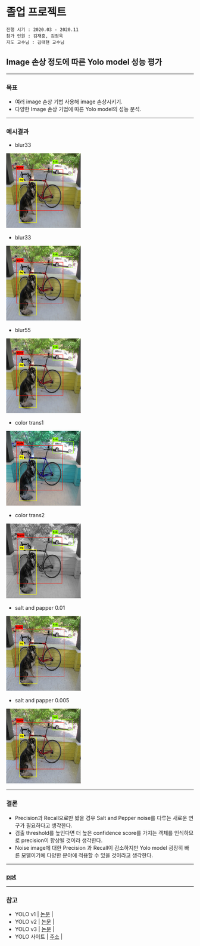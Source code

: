 # 졸업 프로젝트  
```
진행 시기 : 2020.03 - 2020.11
참가 인원 : 김재홍, 김정욱  
지도 교수님 : 김태현 교수님  
```
## Image 손상 정도에 따른 Yolo model 성능 평가
---
### 목표
* 여러 image 손상 기법 사용해 image 손상시키기.
* 다양한 Image 손상 기법에 따른 Yolo model의 성능 분석.
---
### 예시결과
* blur33
<img src="/test/result/blur33/images-101.jpg" width="200" height="200">

* blur33
<img src="/test/result/blur33/images-101.jpg" width="200" height="200">

* blur55
<img src="/test/result/blur33/images-101.jpg" width="200" height="200">

* color trans1
<img src="/test/result/trans1/images-101.jpg" width="200" height="200">

* color trans2
<img src="/test/result/trans2/images-101.jpg" width="200" height="200">

* salt and papper 0.01
<img src="/test/result/0.01/images-101.jpg" width="200" height="200">

* salt and papper 0.005
<img src="/test/result/0.005/images-101.jpg" width="200" height="200">

---
### 결론
* Precision과 Recall으로만 봤을 경우 Salt and Pepper noise를 다루는 새로운 연구가 필요하다고 생각한다.
* 검출 threshold를 높인다면 더 높은 confidence score를 가지는 객체를 인식하므로 precision이 향상될 것이라 생각한다.
* Noise image에 대한 Precision 과 Recall이 감소하지만 Yolo model 굉장히 빠른 모델이기에 다양한 분야에 적용할 수 있을 것이라고 생각한다.
---
### [ppt](https://github.com/graduation-proj/vision_proj/blob/main/Image%20%EC%86%90%EC%83%81%20%EC%A0%95%EB%8F%84%EC%97%90%20%EB%94%B0%EB%A5%B8%20Yolo%20model%20%EC%84%B1%EB%8A%A5%20%ED%8F%89%EA%B0%80.pptx)
---
### 참고
* YOLO v1 | [논문](https://pjreddie.com/media/files/papers/yolo_1.pdf) |
* YOLO v2 | [논문](https://pjreddie.com/media/files/papers/YOLO9000.pdf) |
* YOLO v3 | [논문](https://pjreddie.com/media/files/papers/YOLOv3.pdf) |
* YOLO 사이트 | [주소](https://pjreddie.com/) |
